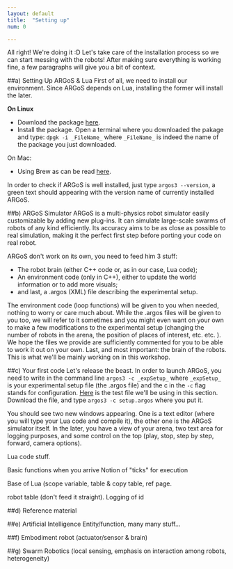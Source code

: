 ```yaml
---
layout: default
title:  "Setting up"
num: 0

---
```


All right! We're doing it :D Let's take care of the installation process so we can start messing with the robots! After making sure everything is working fine, a few paragraphs will give you a bit of context.

##a) Setting Up ARGoS & Lua
First of all, we need to install our environment. Since ARGoS depends on Lua, installing the former will install the later.

**On Linux**  
* Download the package [here](http://bohr.ulb.ac.be/~pincy/argos/core.php).
* Install the package. Open a terminal where you downloaded the pakage and type: `dpgk -i _FileName_` where `_FileName_` is indeed the name of the package you just downloaded.

On Mac:
* Using Brew as can be read [here](http://bohr.ulb.ac.be/~pincy/argos/core.php).

In order to check if ARGoS is well installed, just type `argos3 --version`, a green text should appearing with the version name of currently installed ARGoS.

##b) ARGoS Simulator
ARGoS is a multi-physics robot simulator easily customizable by adding new plug-ins. It can simulate large-scale swarms of robots of any kind efficiently. Its accuracy aims to be as close as possible to real simulation, making it the perfect first step before porting your code on real robot.

ARGoS don't work on its own, you need to feed him 3 stuff:
* The robot brain (either C++ code or, as in our case, Lua code);
* An environment code (only in C++), either to update the world information or to add more visuals; 
* and last, a .argos (XML) file describing the experimental setup.

The environment code (loop functions) will be given to you when needed, nothing to worry or care much about. While the .argos files will be given to you too, we will refer to it sometimes and you might even want on your own to make a few modifications to the experimental setup (changing the number of robots in the arena, the position of places of interest, etc. etc. ). We hope the files we provide are sufficiently commented for you to be able to work it out on your own. Last, and most important: the brain of the robots. This is what we'll be mainly working on in this workshop.


##c) Your first code
Let's release the beast. In order to launch ARGoS, you need to write in the command line `argos3 -c _expSetup_` where `_expSetup_` is your experimental setup file (the .argos file) and the c in the `-c` flag stands for configuration. [Here]() is the test file we'll be using in this section. Download the file, and type `argos3 -c setup.argos` where you put it.

You should see two new windows appearing. One is a text editor (where you will type your Lua code and compile it), the other one is the ARGoS simulator itself. In the later, you have a view of your arena, two text area for logging purposes, and some control on the top (play, stop, step by step, forward, camera options).


Lua code stuff.

Basic functions when you arrive
Notion of "ticks" for execution

Base of Lua (scope variable, table & copy table, ref page.

robot table (don't feed it straight). Logging of id

##d) Reference material

##e) Artificial Intelligence
Entity/function, many many stuff...


##f) Embodiment
robot (actuator/sensor & brain)


##g) Swarm Robotics
(local sensing, emphasis on interaction among robots, heterogeneity)
